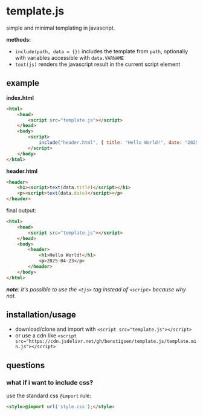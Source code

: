 # template.js
simple and minimal templating in javascript.

**methods:**
- `include(path, data = {})` includes the template from `path`, optionally with variables accessible with `data.VARNAME`
- `text(js)` renders the javascript result in the current script element

## example
**index.html**
```html
<html>
    <head>
        <script src="template.js"></script>
    </head>
    <body>
        <script>
            include("header.html", { title: "Hello World!", date: "2025-04-23" })
        </script>
    </body>
</html>
```

**header.html**
```html
<header>
    <h1><script>text(data.title)</script></h1>
    <p><script>text(data.date)</script></p>
</header>
```

final output:
```html
<html>
    <head>
        <script src="template.js"></script>
    </head>
    <body>
        <header>
            <h1>Hello World!</h1>
            <p>2025-04-23</p>
        </header>
    </body>
</html>
```

_**note**: it's possible to use the `<tjs>` tag instead of `<script>` because why not._  

## installation/usage
- download/clone and import with `<script src="template.js"></script>`
- or use a cdn like `<script src="https://cdn.jsdelivr.net/gh/benstigsen/template.js/template.min.js"></script>`

## questions
### what if i want to include css?
use the standard css `@import` rule:
```html
<style>@import url('style.css');</style>
```


